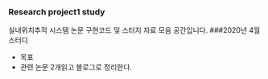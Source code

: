 ### Research project1 study
실내위치추적 시스템 논문 구현코드 및 스터지 자료 모음 공간입니다.
###2020년 4월  스터디
* 목표
 * 관련 논문 2개읽고 블로그로 정리한다.
 

